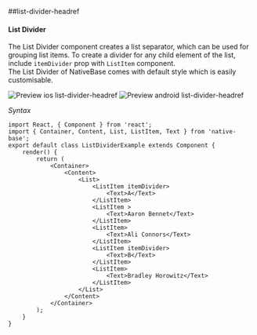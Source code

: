 ##list-divider-headref
#### List Divider

The List Divider component creates a list separator, which can be used for grouping list items. To create a divider for any child element of the list, include <code>itemDivider</code> prop with <code>ListItem</code> component.<br />
The List Divider of NativeBase comes with default style which is easily customisable.

![Preview ios list-divider-headref](https://github.com/GeekyAnts/NativeBase-KitchenSink/raw/master/screenshots/ios/dividerList.png)
![Preview android list-divider-headref](https://github.com/GeekyAnts/NativeBase-KitchenSink/raw/master/screenshots/android/listDivider.png)

*Syntax*

<pre class="line-numbers"><code class="language-jsx">import React, { Component } from 'react';
import { Container, Content, List, ListItem, Text } from 'native-base';
export default class ListDividerExample extends Component {
    render() {
        return (
            &lt;Container>
                &lt;Content>
                    &lt;List>
                        &lt;ListItem itemDivider>
                            &lt;Text>A&lt;/Text>
                        &lt;/ListItem>                    
                        &lt;ListItem >
                            &lt;Text>Aaron Bennet&lt;/Text>
                        &lt;/ListItem>
                        &lt;ListItem>
                            &lt;Text>Ali Connors&lt;/Text>
                        &lt;/ListItem>
                        &lt;ListItem itemDivider>
                            &lt;Text>B&lt;/Text>
                        &lt;/ListItem>  
                        &lt;ListItem>
                            &lt;Text>Bradley Horowitz&lt;/Text>
                        &lt;/ListItem>
                    &lt;/List>
                &lt;/Content>
            &lt;/Container>
        );
    }
}
</code></pre><br />
